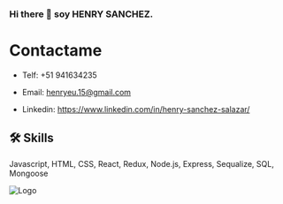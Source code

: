 ### Hi there 👋 soy HENRY SANCHEZ.

# Contactame

* Telf: +51 941634235

* Email: henryeu.15@gmail.com

* Linkedin: https://www.linkedin.com/in/henry-sanchez-salazar/


## 🛠 Skills
Javascript, HTML, CSS, React, Redux, Node.js, Express, Sequalize, SQL, Mongoose


![Logo](https://media.licdn.com/dms/image/C4D0BAQG6fJDrblcY9A/company-logo_200_200/0/1656698101163?e=1690416000&v=beta&t=yrp8eDpNpn6_tFwo9zxb7y4eH7OJtsG1dmENCNuaCmA)





